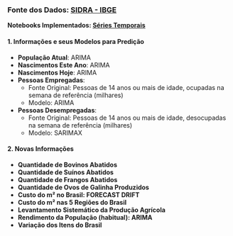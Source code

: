 ### Fonte dos Dados: [SIDRA - IBGE](https://sidra.ibge.gov.br/home/pnadcm)

**Notebooks Implementados: [Séries Temporais](https://felipequentino.quarto.pub/series-temporais/)**

#### 1. Informações e seus Modelos para Predição

- **População Atual**: ARIMA
- **Nascimentos Este Ano**: ARIMA
- **Nascimentos Hoje**: ARIMA
- **Pessoas Empregadas**:
  - Fonte Original: Pessoas de 14 anos ou mais de idade, ocupadas na semana de referência (milhares)
  - Modelo: ARIMA
- **Pessoas Desempregadas**:
  - Fonte Original: Pessoas de 14 anos ou mais de idade, desocupadas na semana de referência (milhares)
  - Modelo: SARIMAX

#### 2. Novas Informações

- **Quantidade de Bovinos Abatidos**
- **Quantidade de Suínos Abatidos**
- **Quantidade de Frangos Abatidos**
- **Quantidade de Ovos de Galinha Produzidos**
- **Custo do m² no Brasil: FORECAST DRIFT** 
- **Custo do m² nas 5 Regiões do Brasil**
- **Levantamento Sistemático da Produção Agrícola**
- **Rendimento da População (habitual): ARIMA**
- **Variação dos Itens do Brasil**
